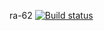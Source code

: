 ra-62
[![Build status](https://ci.appveyor.com/api/projects/status/pmbgmjol6p2fo44p?svg=true)](https://ci.appveyor.com/project/IsmagilovRF/ra-62)


